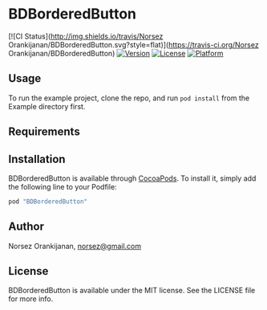 # BDBorderedButton

[![CI Status](http://img.shields.io/travis/Norsez Orankijanan/BDBorderedButton.svg?style=flat)](https://travis-ci.org/Norsez Orankijanan/BDBorderedButton)
[![Version](https://img.shields.io/cocoapods/v/BDBorderedButton.svg?style=flat)](http://cocoapods.org/pods/BDBorderedButton)
[![License](https://img.shields.io/cocoapods/l/BDBorderedButton.svg?style=flat)](http://cocoapods.org/pods/BDBorderedButton)
[![Platform](https://img.shields.io/cocoapods/p/BDBorderedButton.svg?style=flat)](http://cocoapods.org/pods/BDBorderedButton)

## Usage

To run the example project, clone the repo, and run `pod install` from the Example directory first.

## Requirements

## Installation

BDBorderedButton is available through [CocoaPods](http://cocoapods.org). To install
it, simply add the following line to your Podfile:

```ruby
pod "BDBorderedButton"
```

## Author

Norsez Orankijanan, norsez@gmail.com

## License

BDBorderedButton is available under the MIT license. See the LICENSE file for more info.
